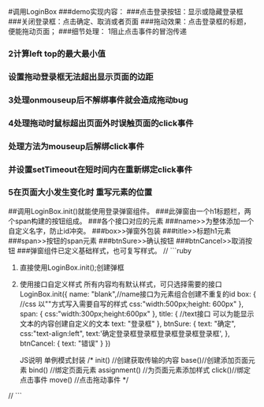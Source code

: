
#调用LoginBox 
###demo实现内容：
###点击登录按钮：显示或隐藏登录框
###关闭登录框：点击确定、取消或者页面
###拖动效果：点击登录框的标题，便能拖动页面；
###细节处理：  1阻止点击事件的冒泡传递
###            2计算left top的最大最小值
###             设置拖动登录框无法超出显示页面的边距
###            3处理onmouseup后不解绑事件就会造成拖动bug
###            4处理拖动时鼠标超出页面外时误触页面的click事件
###             处理方法为mouseup后解绑click事件
###             并设置setTimeout在短时间内在重新绑定click事件
###            5在页面大小发生变化时 重写元素的位置

##调用LoginBox.init()就能使用登录弹窗组件。
###此弹窗由一个h1标题栏，两个span构建的按钮组成。
###各个接口对应的元素
###name>>为整体添加一个自定义名字，防止id冲突。
###box>>弹窗外包装
###title>>标题h1元素
###span>>按钮的span元素
###btnSure>>确认按钮
###btnCancel>>取消按钮
###弹窗组件已定义基础样式，也可复写样式。
// ```ruby  

1)	直接使用LoginBox.init();创建弹框
2)  使用接口自定义样式
    所有内容均有默认样式，可只选择需要的接口
    LoginBox.init({
    name: "blank",//name接口为元素组合创建不重复的id
    box: {
        //css 以""方式写入需要自写的样式
        css:"width:500px;height: 600px"
    },
    span: {
        css:"width:300px;height:600px"
    },
    title: {
        //text接口 可以为能显示文本的内容创建自定义的文本
        text: "登录框"
    },
    btnSure: {
        text: "确定",
        css:"text-align:left",
        text:'确定登录框登录框登录框登录框登录框',
    },
    btnCancel: {
        text: "错误"
    }
})

    JS说明
    单例模式封装
    /*
        init() //创建获取传输的内容
        base()//创建添加页面元素
        bind() //绑定页面元素
        assignment() //为页面元素添加样式
        click()//绑定点击事件
        move() //点击拖动事件
    */
   
// ``` 

